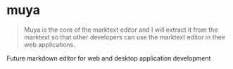 # muya

>Muya is the core of the marktext editor and I will extract it from the marktext so that other developers can use the marktext editor in their web applications.

Future markdown editor for web and desktop application development
